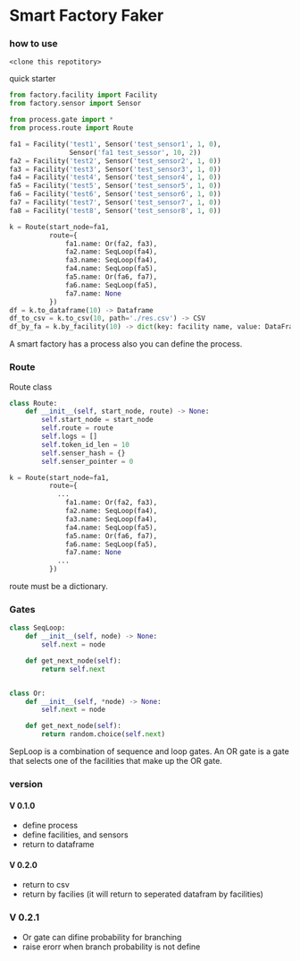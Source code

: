 # Smart Factory Faker

### how to use
```shell
<clone this repotitory>
```

quick starter

```python
from factory.facility import Facility
from factory.sensor import Sensor

from process.gate import *
from process.route import Route

fa1 = Facility('test1', Sensor('test_sensor1', 1, 0),
               Sensor('fa1 test_sessor', 10, 2))
fa2 = Facility('test2', Sensor('test_sensor2', 1, 0))
fa3 = Facility('test3', Sensor('test_sensor3', 1, 0))
fa4 = Facility('test4', Sensor('test_sensor4', 1, 0))
fa5 = Facility('test5', Sensor('test_sensor5', 1, 0))
fa6 = Facility('test6', Sensor('test_sensor6', 1, 0))
fa7 = Facility('test7', Sensor('test_sensor7', 1, 0))
fa8 = Facility('test8', Sensor('test_sensor8', 1, 0))

k = Route(start_node=fa1,
          route={
              fa1.name: Or(fa2, fa3),
              fa2.name: SeqLoop(fa4),
              fa3.name: SeqLoop(fa4),
              fa4.name: SeqLoop(fa5),
              fa5.name: Or(fa6, fa7),
              fa6.name: SeqLoop(fa5),
              fa7.name: None
          })
df = k.to_dataframe(10) -> Dataframe
df_to_csv = k.to_csv(10, path='./res.csv') -> CSV
df_by_fa = k.by_facility(10) -> dict(key: facility name, value: DataFrame)

```



A smart factory has a process also you can define the process.

### Route

Route class

```python
class Route:
    def __init__(self, start_node, route) -> None:
        self.start_node = start_node
        self.route = route
        self.logs = []
        self.token_id_len = 10
        self.senser_hash = {}
        self.senser_pointer = 0

k = Route(start_node=fa1,
          route={
            ...
              fa1.name: Or(fa2, fa3),
              fa2.name: SeqLoop(fa4),
              fa3.name: SeqLoop(fa4),
              fa4.name: SeqLoop(fa5),
              fa5.name: Or(fa6, fa7),
              fa6.name: SeqLoop(fa5),
              fa7.name: None
            ...
          })
```
route must be a dictionary.

### Gates

```python
class SeqLoop:
    def __init__(self, node) -> None:
        self.next = node

    def get_next_node(self):
        return self.next


class Or:
    def __init__(self, *node) -> None:
        self.next = node

    def get_next_node(self):
        return random.choice(self.next)
```
SepLoop is a combination of sequence and loop gates.
An OR gate is a gate that selects one of the facilities that make up the OR gate.

### version

#### V 0.1.0
* define process
* define facilities, and sensors
* return to dataframe

#### V 0.2.0
* return to csv
* return by facilies (it will return to seperated datafram by facilities)

### V 0.2.1
* Or gate can difine probability for branching
* raise erorr when branch probability is not define